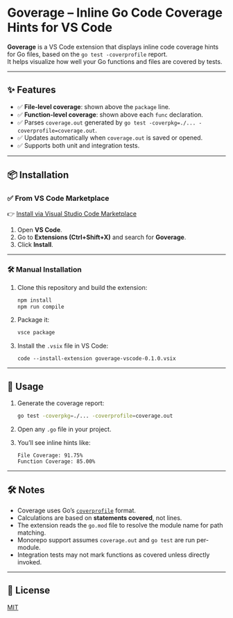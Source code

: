 # Goverage – Inline Go Code Coverage Hints for VS Code

**Goverage** is a VS Code extension that displays inline code coverage hints for Go files, based on the `go test -coverprofile` report.  
It helps visualize how well your Go functions and files are covered by tests.

---

## ✨ Features

- ✅ **File-level coverage**: shown above the `package` line.
- ✅ **Function-level coverage**: shown above each `func` declaration.
- ✅ Parses `coverage.out` generated by `go test -coverpkg=./... -coverprofile=coverage.out`.
- ✅ Updates automatically when `coverage.out` is saved or opened.
- ✅ Supports both unit and integration tests.

---

## 📦 Installation

### ✅ From VS Code Marketplace

👉 [Install via Visual Studio Code Marketplace](https://marketplace.visualstudio.com/items?itemName=pixel365.goverage)

1. Open **VS Code**.
2. Go to **Extensions (Ctrl+Shift+X)** and search for **Goverage**.
3. Click **Install**.

---

### 🛠 Manual Installation

1. Clone this repository and build the extension:

    ```bash
    npm install
    npm run compile
    ```

2. Package it:

    ```bash
    vsce package
    ```

3. Install the `.vsix` file in VS Code:

    ```
    code --install-extension goverage-vscode-0.1.0.vsix
    ```

---

## 🚀 Usage

1. Generate the coverage report:

    ```bash
    go test -coverpkg=./... -coverprofile=coverage.out
    ```

2. Open any `.go` file in your project.

3. You’ll see inline hints like:

    ```
    File Coverage: 91.75%
    Function Coverage: 85.00%
    ```

---

## 🛠️ Notes

- Coverage uses Go’s [`coverprofile`](https://go.dev/blog/cover) format.
- Calculations are based on **statements covered**, not lines.
- The extension reads the `go.mod` file to resolve the module name for path matching.
- Monorepo support assumes `coverage.out` and `go test` are run per-module.
- Integration tests may not mark functions as covered unless directly invoked.

---

## 📄 License

[MIT](https://github.com/pixel365/goverage-vscode/blob/main/LICENSE)

